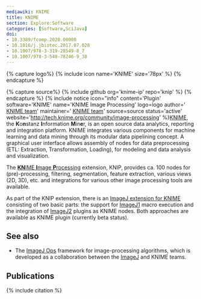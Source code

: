 ```yaml
---
mediawiki: KNIME
title: KNIME
section: Explore:Software
categories: [Software,SciJava]
doi:
- 10.3389/fcomp.2020.00008
- 10.1016/j.jbiotec.2017.07.028
- 10.1007/978-3-319-28549-8_7
- 10.1007/978-3-540-78246-9_38
---
```



{% capture logo%}
{% include icon name='KNIME' size='78px' %}
{% endcapture %}

{% capture source%}
{% include github org='knime-ip' repo='knip' %}
{% endcapture %}
{% include notice icon="info" content='Plugin' software='KNIME' name='KNIME Image Processing' logo=logo author=' [KNIME team](http://www.knime.org/team)' maintainer=' [KNIME team](http://www.knime.org/team)' source=source status='active' website='http://tech.knime.org/community/image-processing' %}[KNIME](http://knime.org/), the **K**o**n**stanz **I**nformation **M**in**e**r, is an open source data analytics, reporting and integration platform. KNIME integrates various components for machine learning and data mining through its modular data pipelining concept. A graphical user interface allows assembly of nodes for data preprocessing (ETL: Extraction, Transformation, Loading), for modeling and data analysis and visualization.

The [**KN**IME **I**mage **P**rocessing](http://tech.knime.org/community/image-processing) extension, KNIP, provides ca. 100 nodes for (pre)-processing, filtering, segmentation, feature extraction, various views (2D, 3D), etc. and integrations for various other image processing tools are available.

As part of the KNIP extension, there is an [ImageJ extension for KNIME](http://tech.knime.org/community/imagej) consisting of two basic parts: the support for [ImageJ1](/software/imagej1) macro execution and the integration of [ImageJ2](/software/imagej2) plugins as KNIME nodes. Both approaches are available as KNIME plugin (currently beta status).

## See also

-   The [ImageJ Ops](/libs/imagej-ops) framework for image-processing algorithms, which is developed as a collaboration between the [ImageJ](/software/imagej) and KNIME teams.

## Publications

{% include citation %}

